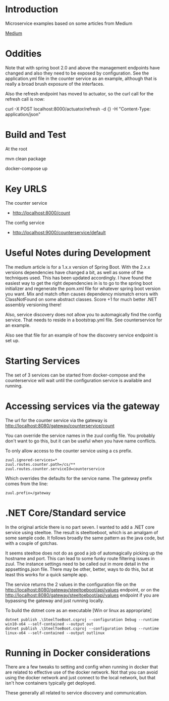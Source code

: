 # Introduction 
Microservice examples based on some articles from Medium

[Medium](https://medium.com/@marcus.eisele/implementing-a-microservice-architecture-with-spring-boot-intro-cdb6ad16806c)



# Oddities
Note that with spring boot 2.0 and above the management endpoints have changed and also they need 
to be exposed by configuration.  See the application.yml file in the counter service as an example,
although that is really a broad brush exposure of the interfaces.

Also the refresh endpoint has moved to actuator, so the curl call for the refresh call is now:

curl -X POST localhost:8000/actuator/refresh -d {} -H "Content-Type: application/json"


# Build and Test
At the root

mvn clean package

docker-compose up

# Key URLS
The counter service 
-   [http://localhost:8000/count](http://localhost:8000/count)

The config service
-   [http://localhost:9000/counterservice/default](http://localhost:9000/counterservice/default)

# Useful Notes during Development

The medium article is for a 1.x.x version of Spring Boot.  With the 2.x.x versions dependencies have changed a bit, as well as some
of the techniques used.  This has been updated accordingly.  I have found the easiest way to get the 
right dependencies in is to go to the spring boot initializer and regenerate the pom.xml file for whatever
spring boot version you want.  Mix and match often causes dependency mismatch errors with ClassNotFound on some
abstract classes.  Score +1 for much better .NET assembly versioning there!

Also, service discovery does not allow you to automagically find the config service.  That needs to reside in 
a bootstrap.yml file.  See counterservice for an example.

Also see that file for an example of how the discovery service endpoint is set up.

# Starting Services

The set of 3 services can be started from docker-compose and the counterservice will wait until the 
configuration service is available and running.

# Accessing services via the gateway

The url for the counter service via the gateway is 
[http://localhost:8080/gateway/counterservice/count](http://localhost:8080/gateway/counterservice/count)

You can override the service names in the zuul config file.  You probably don't want to go this, but it can be useful 
when you have name conflicts.

To only allow access to the counter service using a cs prefix. 

    zuul.ignored-services=*
    zuul.routes.counter.path=/cs/**
    zuul.routes.counter.serviceId=counterservice

Which overrides the defaults for the service name.  The gateway prefix comes from the line:

    zuul.prefix=/gateway
    
# .NET Core/Standard service

In the original article there is no part seven.  I wanted to add a .NET core service using steeltoe.  The result is 
steeltoeboot, which is an amalgam of some sample code.  It follows broadly the same pattern as the 
java code, but with a couple of gotchas.  

It seems steeltoe does not do as good a job of automagically picking up the hostname and port.  This can lead to some funky route filtering
issues in zuul.  The instance settings need to be called out in more detail in the appsettings.json file. There may be 
other, better, ways to do this, but at least this works for a quick sample app.

The service returns the 2 values in the configuration file on the 
[http://localhost:8080/gateway/steeltoeboot/api/values](http://localhost:8080/gateway/steeltoeboot/api/values) endpoint,
or on the [http://localhost:8080/gateway/steeltoeboot/api/values](http://localhost:8080/gateway/steeltoeboot/api/values) 
endpoint if you are bypassing the gateway and just running locally.   

To build the dotnet core as an executable [Win or linux as appropriate]

```
dotnet publish .\SteelToeBoot.csproj --configuration Debug --runtime win10-x64 --self-contained --output out
dotnet publish .\SteelToeBoot.csproj --configuration Debug --runtime linux-x64 --self-contained --output outlinux
```


# Running in Docker considerations

There are a few tweaks to setting and config when running in docker that are related to effective use of the docker 
network.  Not that you can avoid using the docker network and just connect to the local network, but that isn't how
containers typically get deployed.

These generally all related to service discovery and communication. 





